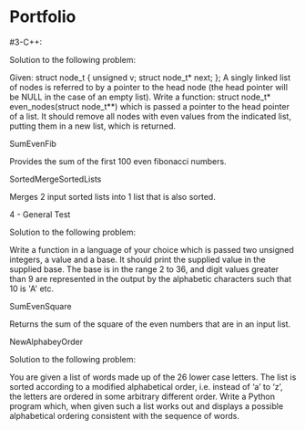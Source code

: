 # Portfolio

  #3-C++:
  
Solution to the following problem:

Given:
 struct node_t
 {
 unsigned v;
 struct node_t* next;
 };
A singly linked list of nodes is referred to by a pointer to the head node (the head pointer will be
NULL in the case of an empty list).
Write a function:
struct node_t* even_nodes(struct node_t**)
which is passed a pointer to the head pointer of a list. It should remove all nodes with even
values from the indicated list, putting them in a new list, which is returned. 

  SumEvenFib

Provides the sum of the first 100 even fibonacci numbers.

  SortedMergeSortedLists

Merges 2 input sorted lists into 1 list that is also sorted.

  4 - General Test

Solution to the following problem:

Write a function in a language of your choice which is passed two unsigned integers, a value
and a base. It should print the supplied value in the supplied base. The base is in the range 2
to 36, and digit values greater than 9 are represented in the output by the alphabetic characters
such that 10 is 'A' etc.

  SumEvenSquare
  
Returns the sum of the square of the even numbers that are in an input list.

  NewAlphabeyOrder
  
Solution to the following problem:

You are given a list of words made up of the 26 lower case letters. The list is sorted according
to a modified alphabetical order, i.e. instead of ‘a’ to ‘z’, the letters are ordered in some arbitrary
different order. Write a Python program which, when given such a list works out and displays a
possible alphabetical ordering consistent with the sequence of words.



